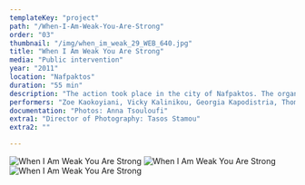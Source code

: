 ```yaml
---
templateKey: "project"
path: "/When-I-Am-Weak-You-Are-Strong"
order: "03"
thumbnail: "/img/when_im_weak_29_WEB_640.jpg"
title: "When I Am Weak You Are Strong"
media: "Public intervention"
year: "2011"
location: "Nafpaktos"
duration: "55 min"
description: "The action took place in the city of Nafpaktos. The organisers of the international symposium on the performing arts “Communication of Crisis” invited me to devise a happening with the participation of local adolescents. After six days of workshops, the group went on an excursion through sites with which each participant had personally bonded in the past. It was a silent touring of locales, where the reason for choosing each one and its connection to every young person, remained undisclosed to the group as a whole. The work, comprised of a collection of unsaid stories, took on the form of a common secret, impossible to convey except collectively."
performers: "Zoe Kaokoyiani, Vicky Kalinikou, Georgia Kapodistria, Thomas Karnachoritis, Vagelis Lalopoulos, Dimitris Lionas, Adriana Nikopoulou, Dimitra Nikopoulou, Nikos Nikitaedis, Nikos Panayiotou, Antonis Papadoulas, Spiros Chamilos, Sabrina Chorafa"
documentation: "Photos: Anna Tsouloufi"
extra1: "Director of Photography: Tasos Stamou"
extra2: ""

---
```

![When I Am Weak You Are Strong](/img/when_im_weak_29_WEB_2880r.jpg)
![When I Am Weak You Are Strong](/img/when_im_weak_30_WEB_2880r.jpg)
![When I Am Weak You Are Strong](/img/when_im_weak_31_WEB_2880r.jpg)


